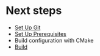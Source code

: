 # Next steps

<div class="next-steps">
	<ul>
		<li><a href="https://help.github.com/articles/set-up-git">Set Up Git</a></li>
		<li><a href="/prerequisites-redirect">Set Up Prerequisites</a></li>
		<li>Build configuration with CMake</li>
		<li><a href="/build-redirect">Build</a></li>
	</ul>
</div>
